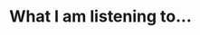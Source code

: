 ---
title: What I am listening to...
permalink: /listening
layout: post-category
pagination:
    enabled: true
    collection: posts
---